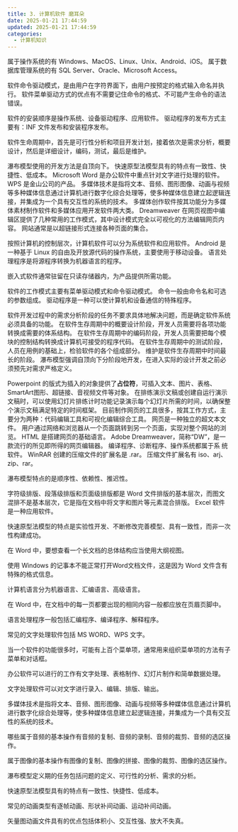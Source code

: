 ```yaml
---
title: 3. 计算机软件 磨耳朵
date: 2025-01-21 17:44:59
updated: 2025-01-21 17:44:59
categories:
  - 计算机知识
---
```


属于操作系统的有 Windows、MacOS、Linux、Unix、Android、iOS。
属于数据库管理系统的有 SQL Server、Oracle、Microsoft Access。

软件命令驱动模式，是由用户在字符界面下，由用户按预定的格式输入命名并执行。
软件菜单驱动方式的优点有不需要记住命令的格式、不可能产生命令的语法错误。

软件的安装顺序是操作系统、设备驱动程序、应用软件。
驱动程序的发布方式主要有：INF 文件发布和安装程序发布。

软件生命周期中，首先是可行性分析和项目开发计划，接着依次是需求分析，概要设计，然后是详细设计，编码，测试，最后是维护。

瀑布模型使用的开发方法是自顶向下。
快速原型法模型具有的特点有一致性、快捷性、低成本。
Microsoft Word 是办公软件中重点针对文字进行处理的软件。
WPS 是金山公司的产品。
多媒体技术是指将文本、音频、图形图像、动画与视频等多种媒体信息通过计算机进行数字化综合处理等，使多种媒体信息建立起逻辑连接，并集成为一个具有交互性的系统的技术。
多媒体创作软件按其功能分为多媒体素材制作软件和多媒体应用开发软件两大类。
Dreamweaver 在网页视图中编辑区提供了几种常用的工作模式，其中设计模式完全以可视化的方法编辑网页内容。
网站通常是以超链接形式连接各种页面的集合。

按照计算机的控制层次，计算机软件可以分为系统软件和应用软件。
Android 是一种基于 Linux 的自由及开放源代码的操作系统，主要使用于移动设备。
语言处理程序是将源程序转换为机器语言的程序。

嵌入式软件通常驻留在只读存储器内，为产品提供所需功能。

软件的工作模式主要有菜单驱动模式和命令驱动模式。
命令一般由命令名和可选的参数组成。
驱动程序是一种可以使计算机和设备通信的特殊程序。

软件开发过程中的需求分析阶段的任务不要求具体地解决问题，而是确定软件系统必须具备的功能。
在软件生存周期中的概要设计阶段，开发人员需要将各项功能转换成需要的体系结构。
在软件生存周期中的编码阶段，开发人员需要把每个模块的控制结构转换成计算机可接受的程序代码。
在软件生存周期中的测试阶段，人员在用例的基础上，检验软件的各个组成部分。
维护是软件生存周期中时间最长的阶段。
瀑布模型强调自顶向下分阶段地开发，在进入实际的设计开发之前必须预先对需求严格定义。

Powerpoint 的版式为插入的对象提供了**占位符**，可插入文本、图片、表格、SmartArt图形、超链接、音视频文件等对象。
在排练演示文稿或创建自运行演示文稿时，可以使用幻灯片排练计时功能记录演示每个幻灯片所需的时间，以确保整个演示文稿满足特定的时间框架。
目前制作网页的工具很多，按其工作方式，主要分为两种：代码编辑工具和可视化编辑综合工具。
网页是一种独立的超文本文件。
用户通过网络和浏览器从一个页面跳转到另一个页面，实现对整个网站的浏览。 
HTML 是搭建网页的基础语言。
Adobe Dreamweaver，简称“DW”，是一款流行的所见即所得的网页编辑器。
编译程序、诊断程序、操作系统都属于系 统软件。
WinRAR 创建的压缩文件的扩展名是 .rar。
压缩文件扩展名有 iso、arj、zip、rar。

瀑布模型特点的是顺序性、依赖性、推迟性。

字符级排版、段落级排版和页面级排版都是 Word 文件排版的基本层次，而图文混排不是基本层次，它是指在文档中将文字和图片等元素混合排版。
Excel 软件是一种应用软件。

快速原型法模型的特点是实验性开发、不断修改完善模型、具有一致性，而非一次性构建成功。

在 Word 中，要想查看一个长文档的总体结构应当使用大纲视图。

使用 Windows 的记事本不能正常打开Word文档文件，这是因为 Word 文件含有特殊的格式信息。

计算机语言分为机器语言、汇编语言、高级语言。

在 Word 中，在文档中的每一页都要出现的相同内容一般都应放在页眉页脚中。

语言处理程序一般包括汇编程序、编译程序、解释程序。

常见的文字处理软件包括 MS WORD、WPS 文字。

当一个软件的功能很多时，可能有上百个菜单项，通常用来组织菜单项的方法有子菜单和对话框。

办公软件可以进行的工作有文字处理、表格制作、幻灯片制作和简单数据处理。

文字处理软件可以对文字进行录入、编辑、排版、输出。

多媒体技术是指将文本、音频、图形图像、动画与视频等多种媒体信息通过计算机进行数字化综合处理等，使多种媒体信息建立起逻辑连接，并集成为一个具有交互性的系统的技术。

哪些属于音频的基本操作有音频的复制、音频的录制、音频的裁剪、音频的选区操作。

属于图像的基本操作有图像的复制、图像的拼接、图像的裁剪、图像的选区操作。

瀑布模型定义期的任务包括问题的定义、可行性的分析、需求的分析。

快速原型法模型具有的特点有一致性、快捷性、低成本。

常见的动画类型有逐帧动画、形状补间动画、运动补间动画。

矢量图动画文件具有的优点包括体积小、交互性强、放大不失真。
